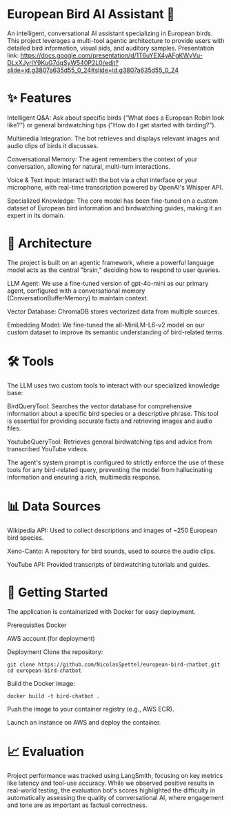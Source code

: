 # European Bird AI Assistant 🦜
An intelligent, conversational AI assistant specializing in European birds. This project leverages a multi-tool agentic architecture to provide users with detailed bird information, visual aids, and auditory samples.
Presentation link: https://docs.google.com/presentation/d/1T6uYEX4yAFgKWyVu-DLxXJyrlY9KuG7dqSyW540P2L0/edit?slide=id.g3807a635d55_0_24#slide=id.g3807a635d55_0_24

# ✨ Features
Intelligent Q&A: Ask about specific birds ("What does a European Robin look like?") or general birdwatching tips ("How do I get started with birding?").

Multimedia Integration: The bot retrieves and displays relevant images and audio clips of birds it discusses.

Conversational Memory: The agent remembers the context of your conversation, allowing for natural, multi-turn interactions.

Voice & Text Input: Interact with the bot via a chat interface or your microphone, with real-time transcription powered by OpenAI's Whisper API.

Specialized Knowledge: The core model has been fine-tuned on a custom dataset of European bird information and birdwatching guides, making it an expert in its domain.

# 🧠 Architecture
The project is built on an agentic framework, where a powerful language model acts as the central "brain," deciding how to respond to user queries.

LLM Agent: We use a fine-tuned version of gpt-4o-mini as our primary agent, configured with a conversational memory (ConversationBufferMemory) to maintain context.

Vector Database: ChromaDB stores vectorized data from multiple sources.

Embedding Model: We fine-tuned the all-MiniLM-L6-v2 model on our custom dataset to improve its semantic understanding of bird-related terms.

# 🛠️ Tools
The LLM uses two custom tools to interact with our specialized knowledge base:

BirdQueryTool: Searches the vector database for comprehensive information about a specific bird species or a descriptive phrase. This tool is essential for providing accurate facts and retrieving images and audio files.

YoutubeQueryTool: Retrieves general birdwatching tips and advice from transcribed YouTube videos.

The agent's system prompt is configured to strictly enforce the use of these tools for any bird-related query, preventing the model from hallucinating information and ensuring a rich, multimedia response.

# 📊 Data Sources
Wikipedia API: Used to collect descriptions and images of ~250 European bird species.

Xeno-Canto: A repository for bird sounds, used to source the audio clips.

YouTube API: Provided transcripts of birdwatching tutorials and guides.

# 🚀 Getting Started
The application is containerized with Docker for easy deployment.

Prerequisites
Docker

AWS account (for deployment)

Deployment
Clone the repository:

```
git clone https://github.com/NicolasSpettel/european-bird-chatbot.git
cd european-bird-chatbot
```
Build the Docker image:

```
docker build -t bird-chatbot .
```
Push the image to your container registry (e.g., AWS ECR).

Launch an instance on AWS and deploy the container.

# 📈 Evaluation
Project performance was tracked using LangSmith, focusing on key metrics like latency and tool-use accuracy. While we observed positive results in real-world testing, the evaluation bot's scores highlighted the difficulty in automatically assessing the quality of conversational AI, where engagement and tone are as important as factual correctness.





